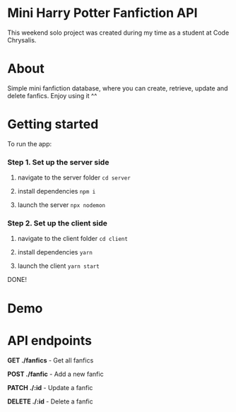 # Mini Harry Potter Fanfiction API

This weekend solo project was created during my time as a student at Code Chrysalis.

# About

Simple mini fanfiction database, where you can create, retrieve, update and delete fanfics.
Enjoy using it ^^

# Getting started

To run the app:

### Step 1. Set up the server side

1. navigate to the server folder `cd server`

2. install dependencies `npm i`

3. launch the server `npx nodemon`

### Step 2. Set up the client side

1. navigate to the client folder `cd client`

2. install dependencies `yarn`

3. launch the client `yarn start`

DONE!

# Demo

# API endpoints

**GET ./fanfics** - Get all fanfics

**POST ./fanfic** - Add a new fanfic

**PATCH ./:id** - Update a fanfic

**DELETE ./:id** - Delete a fanfic

